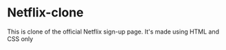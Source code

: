 # Netflix-clone

This is clone of the official Netflix sign-up page.
It's made using HTML and CSS only
